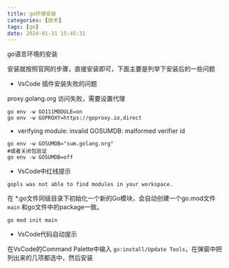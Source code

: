 ```yaml
---
title: go环境安装
categories: [技术]
tags: [go]
date: 2024-01-31 15:45:31
---
```


go语言环境的安装

<!-- more -->

安装就按照官网的步骤，直接安装即可，下面主要是列举下安装后的一些问题


* VsCode 插件安装失败的问题

proxy.golang.org 访问失败，需要设置代理

```shell
go env -w GO111MODULE=on
go env -w GOPROXY=https://goproxy.io,direct
```

* verifying module: invalid GOSUMDB: malformed verifier id

```shell
go env -w GOSUMDB="sum.golang.org"
#或者关闭包验证
go env -w GOSUMDB=off
```

* VsCode中红线提示

`gopls was not able to find modules in your workspace.`

在 *.go文件同级目录下初始化一个新的Go模块，会自动创建一个go.mod文件
`main` 和go文件中的package一致。
```shell
go mod init main
```

* VsCode代码自动提示

在VsCode的Command Palette中输入 `go:install/Update Tools`，在弹窗中把列出来的几项都选中，然后安装

